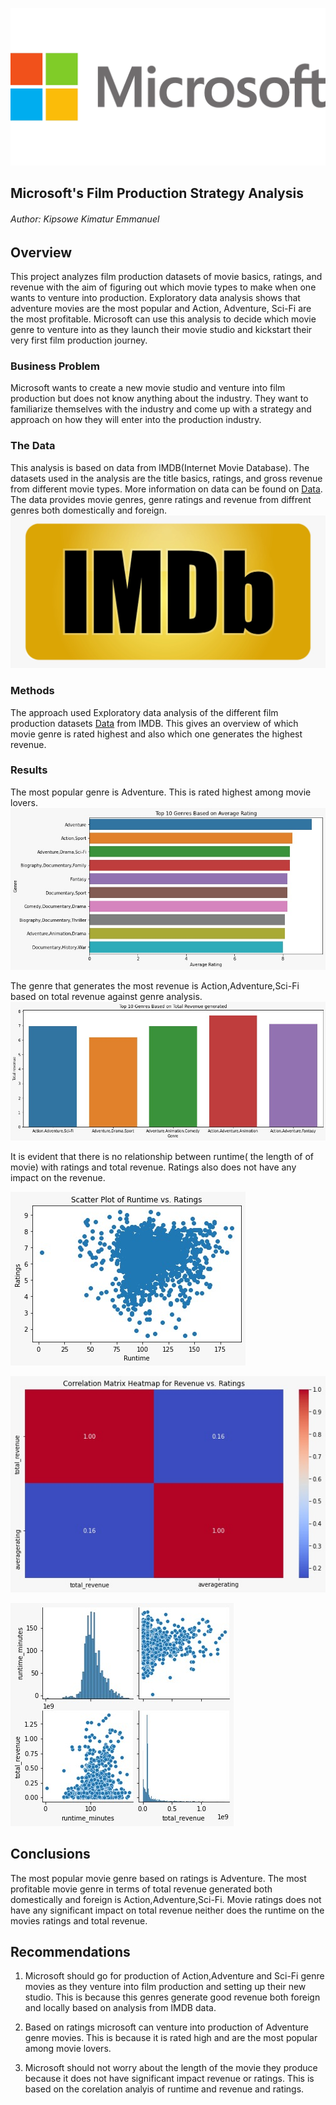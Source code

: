 ![alt text](https://github.com/Kipsowe/dsc-phase-1-project/blob/master/images/microsoft.png)
## Microsoft's Film Production Strategy Analysis
###### Author: Kipsowe Kimatur Emmanuel

## Overview
This project analyzes film production datasets of movie basics, ratings, and revenue with the aim of figuring out which movie types to make when one wants to venture into production.
Exploratory data analysis shows that adventure movies are the most popular and Action, Adventure, Sci-Fi are the most profitable. Microsoft can use this analysis to decide which movie genre to venture into as they launch their movie studio and kickstart their very first film production journey.

### Business Problem
Microsoft wants to create a new movie studio and venture into film production but does not know anything about the industry. They want to familiarize themselves with the industry and come up with a strategy and approach on how they will enter into the production industry.

### The Data
This analysis is based on data from IMDB(Internet Movie Database). The datasets used in the analysis are the title basics, ratings, and gross revenue from different movie types. More information on data can be found on [Data](https://github.com/Kipsowe/dsc-phase-1-project/tree/master/my_data). The data provides movie genres, genre ratings and revenue from diffrent genres both domestically and foreign.
![alt text](https://github.com/Kipsowe/dsc-phase-1-project/blob/master/images/imdb.jpeg)
### Methods
The approach used Exploratory data analysis of the different film production datasets [Data](https://github.com/Kipsowe/dsc-phase-1-project/tree/master/my_data) from IMDB. This gives an overview of which movie genre is rated highest and also which one generates the highest revenue.

### Results
The most popular genre is Adventure. This is rated highest among movie lovers.
![alt text](https://github.com/Kipsowe/dsc-phase-1-project/blob/master/images/Genreagainstratings.jpeg)

The genre that generates the most revenue is Action,Adventure,Sci-Fi based on total revenue against genre analysis.
![alt text](https://github.com/Kipsowe/dsc-phase-1-project/blob/master/images/Grenreagainstrevenue.jpeg)

It is evident that there is no relationship between runtime( the length of of movie) with ratings and total revenue.
Ratings also does not have any impact on the revenue.

![alt text](https://github.com/Kipsowe/dsc-phase-1-project/blob/master/images/runtimeratingcorscatter.jpeg)

![alt text](https://github.com/Kipsowe/dsc-phase-1-project/blob/master/images/revenueratingcorheatmap.jpeg)

![alt text](https://github.com/Kipsowe/dsc-phase-1-project/blob/master/images/runrevenue.corpairplot.jpeg)


## Conclusions

The most popular movie genre based on ratings is Adventure.
The most profitable movie genre in terms of total revenue generated both domestically and foreign is Action,Adventure,Sci-Fi.
Movie ratings does not have any significant impact on total revenue neither does the runtime on the movies ratings and total revenue.

##  Recommendations

1. Microsoft should go for production of Action,Adventure and Sci-Fi genre movies as they venture into film production and setting up their    new studio. This is because this genres generate good revenue both foreign and locally based on analysis from IMDB data.

2. Based on ratings microsoft can venture into production of Adventure genre movies. This is because it is rated high and are the most          popular among movie lovers.

3. Microsoft should not worry about the length of the movie they produce because it does not have significant impact revenue or ratings.
   This is based on the corelation analyis of runtime and revenue and ratings.
